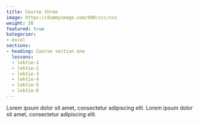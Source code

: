 ```yaml
---
title: Course three
image: https://dummyimage.com/600/ccc/ccc
weight: 30
featured: true
kategorier:
- excel
sections:
- heading: Course section one
  lessons:
  - lektie-1
  - lektie-2
  - lektie-3
  - lektie-4
  - lektie-5
  - lektie-6
---
```


Lorem ipsum dolor sit amet, consectetur adipiscing elit. Lorem ipsum dolor sit amet, consectetur adipiscing elit.